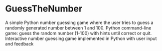 # GuessTheNumber
A simple Python number guessing game where the user tries to guess a randomly generated number between 1 and 100.
Python command-line game: guess the random number (1-100) with hints until correct or quit.
Interactive number guessing game implemented in Python with user input and feedback
